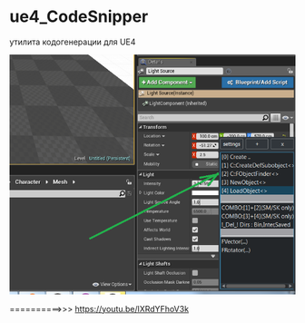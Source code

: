 # ue4_CodeSnipper
утилита кодогенерации для UE4

![](https://github.com/key0/ue4_CodeSnipper/blob/master/Screenshot_ue4_CodeSnipper.png)

==========>>>
https://youtu.be/lXRdYFhoV3k

